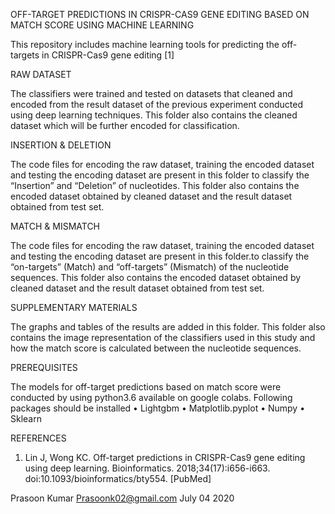 OFF-TARGET PREDICTIONS IN CRISPR-CAS9 GENE EDITING BASED ON MATCH SCORE USING MACHINE LEARNING

This repository includes machine learning tools for predicting the off-targets in CRISPR-Cas9 gene editing [1] 

RAW DATASET

The classifiers were trained and tested on datasets that cleaned and encoded from the result dataset of the previous experiment conducted using deep learning techniques.
This folder also contains the cleaned dataset which will be further encoded for classification.

INSERTION & DELETION

The code files for encoding the raw dataset, training the encoded dataset and testing the encoding dataset are present in this folder to classify the “Insertion” and “Deletion” of nucleotides.
This folder also contains the encoded dataset obtained by cleaned dataset and the result dataset obtained from test set.

MATCH & MISMATCH

The code files for encoding the raw dataset, training the encoded dataset and testing the encoding dataset are present in this folder.to classify the “on-targets” (Match) and “off-targets” (Mismatch) of the nucleotide sequences.
This folder also contains the encoded dataset obtained by cleaned dataset and the result dataset obtained from test set.

SUPPLEMENTARY MATERIALS

The graphs and tables of the results are added in this folder.
This folder also contains the image representation of the classifiers used in this study and how the match score is calculated between the nucleotide sequences.

PREREQUISITES

The models for off-target predictions based on match score were conducted by using python3.6 available on google colabs. Following packages should be installed
•	Lightgbm
•	Matplotlib.pyplot
•	Numpy
•	Sklearn

REFERENCES

1.	Lin J, Wong KC. Off-target predictions in CRISPR-Cas9 gene editing using deep learning. Bioinformatics. 2018;34(17):i656-i663. doi:10.1093/bioinformatics/bty554. [PubMed]

Prasoon Kumar
Prasoonk02@gmail.com
July 04 2020

